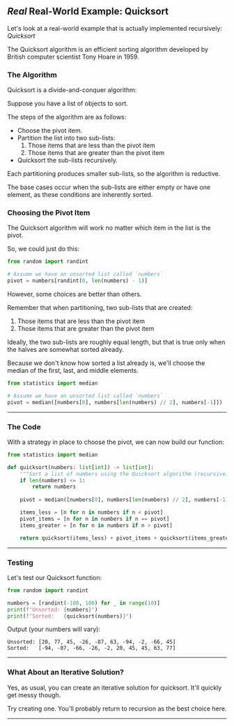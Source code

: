 ## *Real* Real-World Example: Quicksort

Let's look at a real-world example that is actually implemented recursively: 
*Quicksort*

The Quicksort algorithm is an efficient sorting algorithm developed by 
British computer scientist Tony Hoare in 1959.

### The Algorithm

Quicksort is a divide-and-conquer algorithm:

Suppose you have a list of objects to sort.

The steps of the algorithm are as follows:
* Choose the pivot item.
* Partition the list into two sub-lists:
    1. Those items that are less than the pivot item
    2. Those items that are greater than the pivot item
* Quicksort the sub-lists recursively.

Each partitioning produces smaller sub-lists, so the algorithm is reductive.

The base cases occur when the sub-lists are either empty or have one element, 
as these conditions are inherently sorted.

### Choosing the Pivot Item

The Quicksort algorithm will work no matter which item in the list is the 
pivot.

So, we could just do this:

```python
from random import randint

# Assume we have an unsorted list called `numbers`
pivot = numbers[randint(0, len(numbers) - 1)]
```

However, some choices are better than others.

Remember that when partitioning, two sub-lists that are created:

1. Those items that are less than the pivot item
2. Those items that are greater than the pivot item

Ideally, the two sub-lists are roughly equal length, but that is true only 
when the halves are somewhat sorted already.

Because we don't know how sorted a list already is, we'll choose the median 
of the first, last, and middle elements.

```python
from statistics import median

# Assume we have an unsorted list called `numbers`
pivot = median([numbers[0], numbers[len(numbers) // 2], numbers[-1]])
```

---

### The Code

With a strategy in place to choose the pivot, we can now build our function:

```python
from statistics import median

def quicksort(numbers: list[int]) -> list[int]:
    """Sort a list of numbers using the Quicksort algorithm (recursive)"""
    if len(numbers) <= 1:
        return numbers
    
    pivot = median([numbers[0], numbers[len(numbers) // 2], numbers[-1]])

    items_less = [n for n in numbers if n < pivot]
    pivot_items = [n for n in numbers if n == pivot]
    items_greater = [n for n in numbers if n > pivot]

    return quicksort(items_less) + pivot_items + quicksort(items_greater)
```

---

### Testing

Let's test our Quicksort function:

```python
from random import randint

numbers = [randint(-100, 100) for _ in range(10)]
print(f"Unsorted: {numbers}")
print(f"Sorted:   {quicksort(numbers)}")
```

Output (your numbers will vary):

```
Unsorted: [20, 77, 45, -26, -87, 63, -94, -2, -66, 45]
Sorted:   [-94, -87, -66, -26, -2, 20, 45, 45, 63, 77]
```

---

### What About an Iterative Solution?

Yes, as usual, you can create an iterative solution for quicksort. It'll
quickly get messy though.

Try creating one. You'll probably return to recursion as the best choice here.

---

